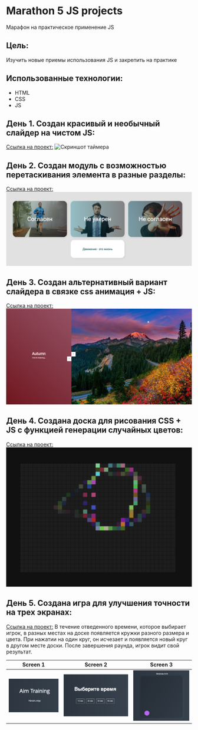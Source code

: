 # Marathon 5 JS projects

Марафон на практическое применение JS

## Цель: 

Изучить новые приемы использования JS и закрепить на практике

## Использованныe технологии:
* HTML
* CSS
* JS

## День 1. Создан красивый и необычный слайдер на чистом JS:
[Ссылка на проект:](https://codepen.io/VladimirAlbrekht/pen/qBLNpBe)
![Скриншот таймера](./DayOneSlider/images/screenshot.png) 

## День 2. Создан модуль с возможностью перетаскивания элемента в разные разделы:
[Ссылка на проект:](https://codepen.io/VladimirAlbrekht/pen/YzdWMjN)
![Скриншот таймера](./dragAndDrop/images/screenshot-2.png) 

## День 3. Создан альтернативный вариант слайдера в связке css анимация + JS:
[Ссылка на проект:](https://codepen.io/VladimirAlbrekht/pen/dywpOdZ)
![Скриншот таймера](./DayThreeSlider/images/screenshot-3.png) 

## День 4. Создана доска для рисования CSS + JS c функцией генерации случайных цветов:
[Ссылка на проект:](https://codepen.io/VladimirAlbrekht/pen/BavLdwZ)
![Скриншот таймера](./DayFourBoard/images/screenshot-4.png) 

## День 5. Создана игра для улучшения точности на трех экранах:
[Ссылка на проект:](https://codepen.io/VladimirAlbrekht/pen/qBLqKKq)
В течение отведенного времени, которое выбирает игрок, в разных местах на доске появляется кружки разного размера и цвета. При нажатии на один круг, он исчезает и появляется новый круг в другом месте доски. После завершения раунда, игрок видит свой результат.

| Screen 1 | Screen 2 | Screen 3 |
|------------|------------|------------|
| ![Скриншот таймера](./DayFiveGame/images/screenshot-1.png) | ![Скриншот таймера](./DayFiveGame/images/screenshot-2.png) | ![Скриншот таймера](./DayFiveGame/images/screenshot-3.png) |




